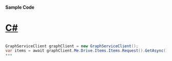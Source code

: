#### Sample Code
# [C#](#tab/c-sharp)

```C#

GraphServiceClient graphClient = new GraphServiceClient();
var items = await graphClient.Me.Drive.Items.Items.Request().GetAsync();
*** 

```